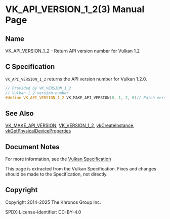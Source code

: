 # VK\_API\_VERSION\_1\_2(3) Manual Page

## Name

VK\_API\_VERSION\_1\_2 - Return API version number for Vulkan 1.2



## [](#_c_specification)C Specification

`VK_API_VERSION_1_2` returns the API version number for Vulkan 1.2.0.

```c++
// Provided by VK_VERSION_1_2
// Vulkan 1.2 version number
#define VK_API_VERSION_1_2 VK_MAKE_API_VERSION(0, 1, 2, 0)// Patch version should always be set to 0
```

## [](#_see_also)See Also

[VK\_MAKE\_API\_VERSION](https://registry.khronos.org/vulkan/specs/latest/man/html/VK_MAKE_API_VERSION.html), [VK\_VERSION\_1\_2](https://registry.khronos.org/vulkan/specs/latest/man/html/VK_VERSION_1_2.html), [vkCreateInstance](https://registry.khronos.org/vulkan/specs/latest/man/html/vkCreateInstance.html), [vkGetPhysicalDeviceProperties](https://registry.khronos.org/vulkan/specs/latest/man/html/vkGetPhysicalDeviceProperties.html)

## [](#_document_notes)Document Notes

For more information, see the [Vulkan Specification](https://registry.khronos.org/vulkan/specs/latest/html/vkspec.html#VK_API_VERSION_1_2)

This page is extracted from the Vulkan Specification. Fixes and changes should be made to the Specification, not directly.

## [](#_copyright)Copyright

Copyright 2014-2025 The Khronos Group Inc.

SPDX-License-Identifier: CC-BY-4.0